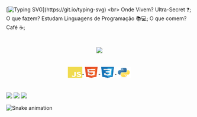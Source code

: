 [![Typing SVG](https://readme-typing-svg.herokuapp.com?color=050ABD&lines=Eu+sou+o+Kayo!!!!)](https://git.io/typing-svg)
<br>
Onde Vivem?  Ultra-Secret ❓;
O que fazem? Estudam Linguagens de Programação 📚💻;
O que comem? Café ☕;  
 #
 <div align="center">
  <a href="https://github.com/geraldocoil">
  <img height="180em" src="https://github-readme-stats.vercel.app/api?username=geraldocoil&show_icons=true&theme=tokyonight&include_all_commits=true&count_private=true"/>
</div>
 <br>
  <div style="display: inline_block" align="center"><br>
  <img align="center" alt="Icon-Js" height="30" width="40" src="https://raw.githubusercontent.com/devicons/devicon/master/icons/javascript/javascript-plain.svg">
  <img align="center" alt="Icon-HTML" height="30" width="40" src="https://raw.githubusercontent.com/devicons/devicon/master/icons/html5/html5-original.svg">
  <img align="center" alt="Icon-CSS" height="30" width="40" src="https://raw.githubusercontent.com/devicons/devicon/master/icons/css3/css3-original.svg">
  <img align="center" alt="Icon-Python" height="30" width="40" src="https://raw.githubusercontent.com/devicons/devicon/master/icons/python/python-original.svg">
</div>
  
#
   <div> 
  <a href = "mailto:kayomonteiro1337@gmail.com" target="_blank"><img src="https://img.shields.io/badge/Gmail-D14836?style=for-the-badge&logo=gmail&logoColor=white"></a>
  <a href="https://www.linkedin.com/in/kayo-monteiro-0b55b3235/" target="_blank"><img src="https://img.shields.io/badge/-LinkedIn-%230077B5?style=for-the-badge&logo=linkedin&logoColor=white"></a> 
      <a href="https://twitter.com/BetterThanL1ght" target="_blank"><img src="https://img.shields.io/badge/Twitter-1DA1F2?style=for-the-badge&logo=twitter&logoColor=white"></a>
 
 ![Snake animation](https://github.com/geraldocoil/geraldocoil/blob/output/github-contribution-grid-snake.svg)

</div>
